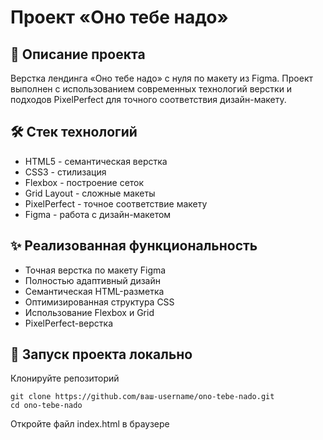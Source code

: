 # Проект «Оно тебе надо»

## 📌 Описание проекта

Верстка лендинга «Оно тебе надо» с нуля по макету из Figma. Проект выполнен с использованием современных технологий верстки и подходов PixelPerfect для точного соответствия дизайн-макету.

## 🛠 Стек технологий

- HTML5 - семантическая верстка
- CSS3 - стилизация
- Flexbox - построение сеток
- Grid Layout - сложные макеты
- PixelPerfect - точное соответствие макету
- Figma - работа с дизайн-макетом

## ✨ Реализованная функциональность

- Точная верстка по макету Figma
- Полностью адаптивный дизайн
- Семантическая HTML-разметка
- Оптимизированная структура CSS
- Использование Flexbox и Grid
- PixelPerfect-верстка

## 🚀 Запуск проекта локально

Клонируйте репозиторий

```
git clone https://github.com/ваш-username/ono-tebe-nado.git
cd ono-tebe-nado
```

Откройте файл index.html в браузере
